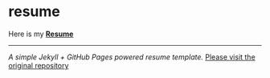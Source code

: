 # resume

Here is my [**Resume**](https://avanathan.github.io/resume)






















------
*A simple Jekyll + GitHub Pages powered resume template.*
[Please visit the original repository](https://github.com/jglovier/resume-template)
